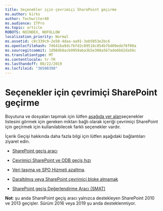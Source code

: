 ```yaml
---
title: Seçenekler için çevrimiçi SharePoint geçirme
ms.author: kirks
author: Techwriter40
ms.audience: ITPro
ms.topic: article
ROBOTS: NOINDEX, NOFOLLOW
localization_priority: Normal
ms.assetid: c8c339c9-2e50-4daa-aa91-3eb5053e2bc6
ms.openlocfilehash: 74641ba9dc7bfd2c89518c054b7bd09ede78f00a
ms.sourcegitcommit: 1d98db8acb9959aba3b5e308a567ade6b62da56c
ms.translationtype: MT
ms.contentlocale: tr-TR
ms.lasthandoff: 08/22/2019
ms.locfileid: "36508398"
---
```

# <a name="migrate-options-to-sharepoint-online"></a>Seçenekler için çevrimiçi SharePoint geçirme

Boyutuna ve dosyaları taşımak için lütfen [aşağıda yer alan](https://docs.microsoft.com/sharepointmigration/migrate-to-sharepoint-online)seçenekler listesini görmek için gereken miktarı bağlı olarak içeriği çevrimiçi SharePoint için geçirmek için kullanılabilecek farklı seçenekler vardır.

İçerik Geçişi hakkında daha fazla bilgi için lütfen aşağıdaki bağlantıları ziyaret edin.

- [SharePoint geçiş aracı](https://docs.microsoft.com/sharepointmigration/introducing-the-sharepoint-migration-tool)

- [Çevrimiçi SharePoint ve ODB geçiş hızı](https://docs.microsoft.com/sharepointmigration/sharepoint-online-and-onedrive-migration-speed)

- [Veri taşıma ve SPO Hizmeti azaltma](https://blogs.technet.microsoft.com/sposupport/2017/08/12/data-migration-and-spo-service-throttling/).


- [Daraltılmış veya SharePoint çevrimiçi bloke almamak](https://docs.microsoft.com/sharepoint/dev/general-development/how-to-avoid-getting-throttled-or-blocked-in-sharepoint-online)

- [SharePoint geçiş Değerlendirme Aracı (SMAT)](https://www.microsoft.com/download/details.aspx?id=53598&amp;751be11f-ede8-5a0c-058c-2ee190a24fa6=True)

**Not**: şu anda SharePoint geçiş aracı yalnızca destekleyen SharePoint 2010 ve 2013 geçişler. Sürüm 2016 veya 2019 şu anda desteklenmiyor.

